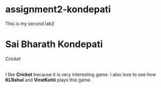 # assignment2-kondepati
This is my second lab2 

# Sai Bharath Kondepati
###### Cricket
I like **Cricket** because it is very interesting game. I also love to see how **KLRahul** and **ViratKohli** plays this game.